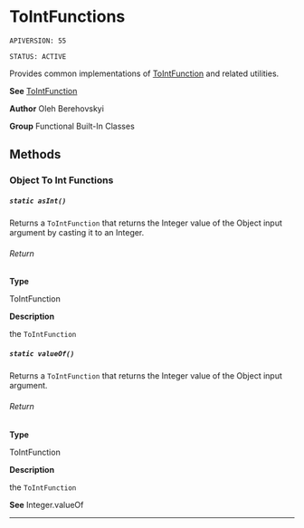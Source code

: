 # ToIntFunctions

`APIVERSION: 55`

`STATUS: ACTIVE`

Provides common implementations of [ToIntFunction](/docs/Functional-Abstract-Classes/ToIntFunction.md) and related utilities.


**See** [ToIntFunction](/docs/Functional-Abstract-Classes/ToIntFunction.md)


**Author** Oleh Berehovskyi


**Group** Functional Built-In Classes

## Methods
### Object To Int Functions
##### `static asInt()`

Returns a `ToIntFunction` that returns the Integer value of the Object input argument by casting it to an Integer.

###### Return

**Type**

ToIntFunction

**Description**

the `ToIntFunction`

##### `static valueOf()`

Returns a `ToIntFunction` that returns the Integer value of the Object input argument.

###### Return

**Type**

ToIntFunction

**Description**

the `ToIntFunction`


**See** Integer.valueOf

---

